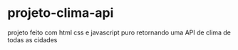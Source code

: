 # projeto-clima-api
projeto feito com html css e javascript puro retornando uma API de clima de todas as cidades
